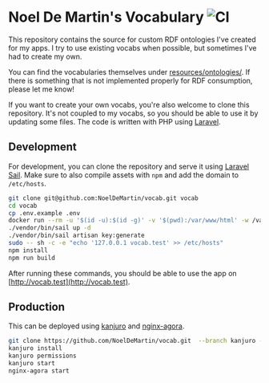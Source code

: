 # Noel De Martin's Vocabulary ![CI](https://github.com/noeldemartin/vocab/actions/workflows/ci.yml/badge.svg)

This repository contains the source for custom RDF ontologies I've created for my apps. I try to use existing vocabs when possible, but sometimes I've had to create my own.

You can find the vocabularies themselves under [resources/ontologies/](resources/ontologies/). If there is something that is not implemented properly for RDF consumption, please let me know!

If you want to create your own vocabs, you're also welcome to clone this repository. It's not coupled to my vocabs, so you should be able to use it by updating some files. The code is written with PHP using [Laravel](https://laravel.com).

## Development

For development, you can clone the repository and serve it using [Laravel Sail](https://laravel.com/docs/sail). Make sure to also compile assets with `npm` and add the domain to `/etc/hosts`.

```sh
git clone git@github.com:NoelDeMartin/vocab.git vocab
cd vocab
cp .env.example .env
docker run --rm -u '$(id -u):$(id -g)' -v '$(pwd):/var/www/html' -w /var/www/html laravelsail/php82-composer:latest composer install --ignore-platform-reqs
./vendor/bin/sail up -d
./vendor/bin/sail artisan key:generate
sudo -- sh -c -e "echo '127.0.0.1 vocab.test' >> /etc/hosts"
npm install
npm run build
```

After running these commands, you should be able to use the app on [http://vocab.test](http://vocab.test).

## Production

This can be deployed using [kanjuro](https://github.com/NoelDeMartin/kanjuro) and [nginx-agora](https://github.com/NoelDeMartin/nginx-agora).

```sh
git clone https://github.com/NoelDeMartin/vocab.git  --branch kanjuro --single-branch
kanjuro install
kanjuro permissions
kanjuro start
nginx-agora start
```
